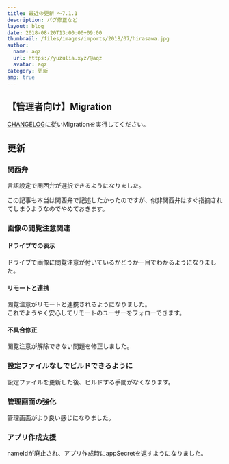 ```yaml
---
title: 最近の更新 ～7.1.1
description: バグ修正など
layout: blog
date: 2018-08-20T13:00:00+09:00
thumbnail: /files/images/imports/2018/07/hirasawa.jpg
author:
  name: aqz
  url: https://yuzulia.xyz/@aqz
  avatar: aqz
category: 更新
amp: true
---
```

## 【管理者向け】Migration
[CHANGELOG](https://https://github.com/syuilo/misskey/blob/59cb7992e2d68529fcc4cc921e69349bad758594/CHANGELOG.md#700)に従いMigrationを実行してください。

## 更新
### 関西弁
言語設定で関西弁が選択できるようになりました。

この記事も本当は関西弁で記述したかったのですが、似非関西弁はすぐ指摘されてしまうようなのでやめておきます。

### 画像の閲覧注意関連
#### ドライブでの表示
ドライブで画像に閲覧注意が付いているかどうか一目でわかるようになりました。

#### リモートと連携
閲覧注意がリモートと連携されるようになりました。  
これでようやく安心してリモートのユーザーをフォローできます。

#### 不具合修正
閲覧注意が解除できない問題を修正しました。

### 設定ファイルなしでビルドできるように
設定ファイルを更新した後、ビルドする手間がなくなります。

### 管理画面の強化
管理画面がより良い感じになりました。

### アプリ作成支援
nameIdが廃止され、アプリ作成時にappSecretを返すようになりました。